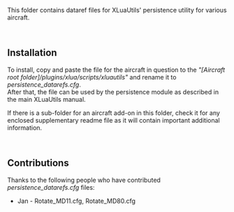 This folder contains dataref files for XLuaUtils' persistence utility for various aircraft.

&nbsp;

## Installation

To install, copy and paste the file for the aircraft in question to the _"[Aircraft root folder]/plugins/xlua/scripts/xluautils"_ and rename it to _persistence_datarefs.cfg_.   
After that, the file can be used by the persistence module as described in the main XLuaUtils manual.

If there is a sub-folder for an aircraft add-on in this folder, check it for any enclosed supplementary readme file as it will contain important additional information.

&nbsp;

## Contributions

Thanks to the following people who have contributed _persistence_datarefs.cfg_ files:

* Jan -  Rotate_MD11.cfg, Rotate_MD80.cfg
